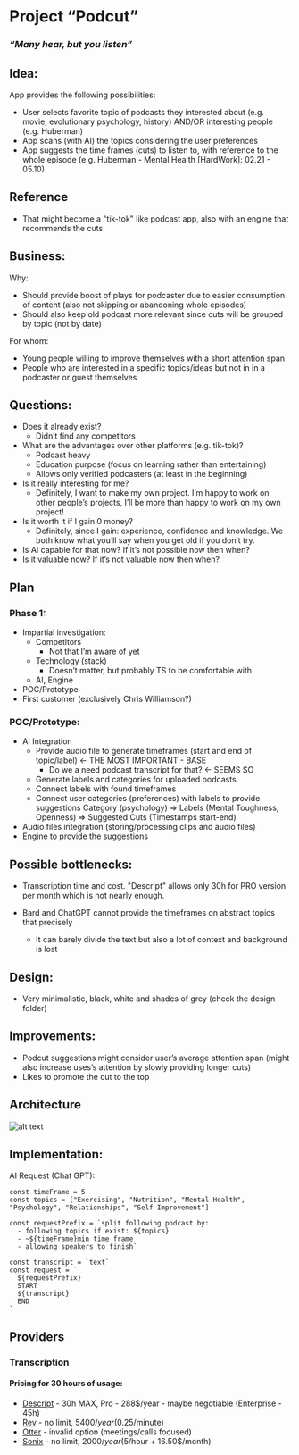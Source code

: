 # Project “Podcut”

### _“Many hear, but you listen”_

## Idea:

App provides the following possibilities:
- User selects favorite topic of podcasts they interested about (e.g. movie, evolutionary psychology, history) AND/OR interesting people (e.g. Huberman)
- App scans (with AI) the topics considering the user preferences
- App suggests the time frames (cuts) to listen to, with reference to the whole episode (e.g. Huberman - Mental Health [HardWork]: 02.21 - 05.10)

## Reference

- That might become a "tik-tok" like podcast app, also with an engine that recommends the cuts

## Business:

Why:

- Should provide boost of plays for podcaster due to easier consumption of content (also not skipping or abandoning whole episodes)
- Should also keep old podcast more relevant since cuts will be grouped by topic (not by date)

For whom:

- Young people willing to improve themselves with a short attention span
- People who are interested in a specific topics/ideas but not in in a podcaster or guest themselves

## Questions:

- Does it already exist?
  - Didn’t find any competitors
- What are the advantages over other platforms (e.g. tik-tok)?
  - Podcast heavy
  - Education purpose (focus on learning rather than entertaining)
  - Allows only verified podcasters (at least in the beginning)
- Is it really interesting for me?
  - Definitely, I want to make my own project. I’m happy to work on other people’s projects, I’ll be more than happy to work on my own project!
- Is it worth it if I gain 0 money?
  - Definitely, since I gain: experience, confidence and knowledge. We both know what you’ll say when you get old if you don’t try.
- Is AI capable for that now? If it’s not possible now then when?
- Is it valuable now? If it’s not valuable now then when?

## Plan

### Phase 1:

- Impartial investigation:
  - Competitors
    - Not that I’m aware of yet
  - Technology (stack)
    - Doesn’t matter, but probably TS to be comfortable with
  - AI, Engine
- POC/Prototype
- First customer (exclusively Chris Williamson?)

### POC/Prototype:

- AI Integration
  - Provide audio file to generate timeframes (start and end of topic/label) <- THE MOST IMPORTANT - BASE
    - Do we a need podcast transcript for that? <- SEEMS SO
  - Generate labels and categories for uploaded podcasts
  - Connect labels with found timeframes
  - Connect user categories (preferences) with labels to provide suggestions
    Category (psychology) => Labels (Mental Toughness, Openness) => Suggested Cuts (Timestamps start-end)
- Audio files integration (storing/processing clips and audio files)
- Engine to provide the suggestions

## Possible bottlenecks:

- Transcription time and cost. "Descript" allows only 30h for PRO version per month which is not nearly enough.

- Bard and ChatGPT cannot provide the timeframes on abstract topics that precisely
  - It can barely divide the text but also a lot of context and background is lost

## Design:

- Very minimalistic, black, white and shades of grey (check the design folder)

## Improvements:

- Podcut suggestions might consider user’s average attention span (might also increase uses’s attention by slowly providing longer cuts)
- Likes to promote the cut to the top

## Architecture

![alt text](image.png)

## Implementation:

AI Request (Chat GPT):

```TS
const timeFrame = 5
const topics = ["Exercising", "Nutrition", "Mental Health", "Psychology", "Relationships", "Self Improvement"]

const requestPrefix = `split following podcast by:
  - following topics if exist: ${topics}
  - ~${timeFrame}min time frame
  - allowing speakers to finish`

const transcript = `text`
const request = `
  ${requestPrefix}
  START
  ${transcript}
  END
`
```

## Providers

### Transcription

#### Pricing for 30 hours of usage:

- [Descript](https://www.descript.com/pricing) - 30h MAX, Pro - 288$/year - maybe negotiable (Enterprise - 45h)
- [Rev](https://www.rev.com/pricing) - no limit, 5400$/year (0.25$/minute)
- [Otter](https://otter.ai/pricing) - invalid option (meetings/calls focused)
- [Sonix](https://sonix.ai/pricing) - no limit, 2000$/year (5$/hour + 16.50$/month)

